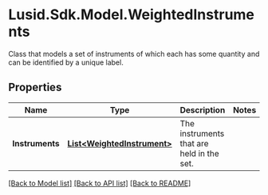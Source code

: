 # Lusid.Sdk.Model.WeightedInstruments
Class that models a set of instruments of which each has some quantity and can be identified by a unique label.

## Properties

Name | Type | Description | Notes
------------ | ------------- | ------------- | -------------
**Instruments** | [**List&lt;WeightedInstrument&gt;**](WeightedInstrument.md) | The instruments that are held in the set. | 

[[Back to Model list]](../README.md#documentation-for-models) [[Back to API list]](../README.md#documentation-for-api-endpoints) [[Back to README]](../README.md)

